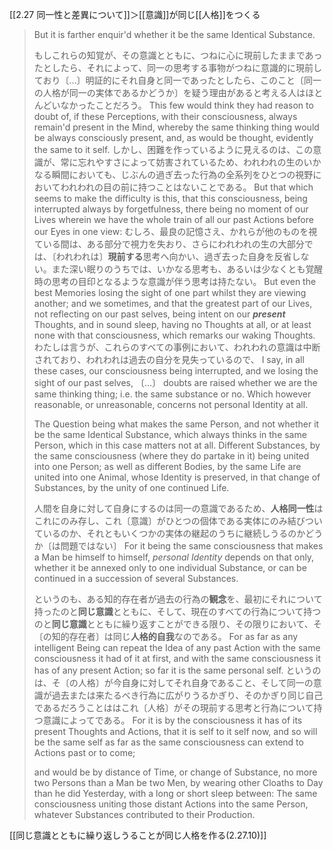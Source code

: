 [[2.27 同一性と差異について]]＞[[意識]]が同じ[[人格]]をつくる


> But it is farther enquir'd whether it be the same Identical Substance. 
> 
> もしこれらの知覚が、その意識とともに、つねに心に現前したままであったとしたら、それによって、同一の思考する事物がつねに意識的に現前しており〔…〕明証的にそれ自身と同一であったとしたら、このこと〔同一の人格が同一の実体であるかどうか〕を疑う理由があると考える人はほとんどいなかったことだろう。
> This few would think they had reason to doubt of, if these Perceptions, with their consciousness, always remain'd present in the Mind, whereby the same thinking thing would be always consciously present, and, as would be thought, evidently the same to it self. 
> しかし、困難を作っているように見えるのは、この意識が、常に忘れやすさによって妨害されているため、われわれの生のいかなる瞬間においても、じぶんの過ぎ去った行為の全系列をひとつの視野においてわれわれの目の前に持つことはないことである。
> But that which seems to make the difficulty is this, that this consciousness, being interrupted always by forgetfulness, there being no moment of our Lives wherein we have the whole train of all our past Actions before our Eyes in one view: 
> むしろ、最良の記憶さえ、かれらが他のものを視ている間は、ある部分で視力を失おり、さらにわれわれの生の大部分では、〔われわれは〕**現前する**思考へ向かい、過ぎ去った自身を反省しない。また深い眠りのうちでは、いかなる思考も、あるいは少なくとも覚醒時の思考の目印となるような意識が伴う思考は持たない。
> But even the best Memories losing the sight of one part whilst they are viewing another; and we sometimes, and that the greatest part of our Lives, not reflecting on our past selves, being intent on our ***present*** Thoughts, and in sound sleep, having no Thoughts at all, or at least none with that consciousness, which remarks our waking Thoughts.
> わたしは言うが、これらのすべての事例において、われわれの意識は中断されており、われわれは過去の自分を見失っているので、
> I say, in all these cases, our consciousness being interrupted, and we losing the sight of our past selves, 
> 〔…〕
> doubts are raised whether we are the same thinking thing; i.e. the same substance or no. Which however reasonable, or unreasonable, concerns not personal Identity at all. 
> 
> The Question being what makes the same Person, and not whether it be the same Identical Substance, which always thinks in the same Person, which in this case matters not at all. Different Substances, by the same consciousness (where they do partake in it) being united into one Person; as well as different Bodies, by the same Life are united into one Animal, whose Identity is preserved, in that change of Substances, by the unity of one continued Life. 
> 
> 人間を自身に対して自身にするのは同一の意識であるため、**人格同一性**はこれにのみ存し、これ〔意識〕がひとつの個体である実体にのみ結びついているのか、それともいくつかの実体の継起のうちに継続しうるのかどうか〔は問題ではない〕
> For it being the same consciousness that makes a Man be himself to himself, *personal Identity* depends on that only, whether it be annexed only to one individual Substance, or can be continued in a succession of several Substances. 
> 
> というのも、ある知的存在者が過去の行為の**観念**を、最初にそれについて持ったのと**同じ意識**とともに、そして、現在のすべての行為について持つのと**同じ意識**とともに繰り返すことができる限り、その限りにおいて、そ〔の知的存在者〕は同じ**人格的自我**なのである。
> For as far as any intelligent Being can repeat the Idea of any past Action with the same consciousness it had of it at first, and with the same consciousness it has of any present Action; so far it is the same personal self. 
> というのは、そ〔の人格〕が今自身に対してそれ自身であること、そして同一の意識が過去または来たるべき行為に広がりうるかぎり、そのかぎり同じ自己であるだろうことははこれ〔人格〕がその現前する思考と行為について持つ意識によってである。
> For it is by the consciousness it has of its present Thoughts and Actions, that it is self to it self now, and so will be the same self as far as the same consciousness can extend to Actions past or to come; 
> 
> and would be by distance of Time, or change of Substance, no more two Persons than a Man be two Men, by wearing other Cloaths to Day than he did Yesterday, with a long or short sleep between: The same consciousness uniting those distant Actions into the same Person, whatever Substances contributed to their Production.


[[同じ意識とともに繰り返しうることが同じ人格を作る(2.27.10)]]
